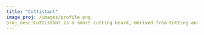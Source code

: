 ```yaml
---
title: "Cuttistant"
image_proj: /images/profile.png
proj_desc:Cuttistant is a smart cutting board, derived from Cutting and Assistant. It has various features which solves problems that people face while preparing their dishes. It has a weighing machine, timer , instruction for making dishes, container to collect the waste and control the music on your phone from the cutting board.   
---
```






